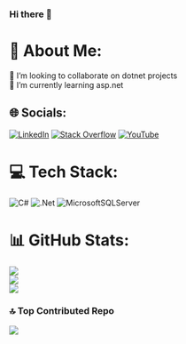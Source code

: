 ### Hi there 👋

# 💫 About Me:
👯 I’m looking to collaborate on dotnet projects<br>🌱 I’m currently learning asp.net 


## 🌐 Socials:
[![LinkedIn](https://img.shields.io/badge/LinkedIn-%230077B5.svg?logo=linkedin&logoColor=white)](https://linkedin.com/in/mohammad-reza-roointan-928194225) [![Stack Overflow](https://img.shields.io/badge/-Stackoverflow-FE7A16?logo=stack-overflow&logoColor=white)](https://stackoverflow.com/users/17685007/reza-roointan) [![YouTube](https://img.shields.io/badge/YouTube-%23FF0000.svg?logo=YouTube&logoColor=white)](https://youtube.com/@rezaroointan) 

# 💻 Tech Stack:
![C#](https://img.shields.io/badge/c%23-%23239120.svg?style=for-the-badge&logo=csharp&logoColor=white) ![.Net](https://img.shields.io/badge/.NET-5C2D91?style=for-the-badge&logo=.net&logoColor=white) ![MicrosoftSQLServer](https://img.shields.io/badge/Microsoft%20SQL%20Server-CC2927?style=for-the-badge&logo=microsoft%20sql%20server&logoColor=white)
# 📊 GitHub Stats:
![](https://github-readme-stats.vercel.app/api?username=rezaroointan&theme=dark&hide_border=false&include_all_commits=false&count_private=true)<br/>
![](https://github-readme-streak-stats.herokuapp.com/?user=rezaroointan&theme=dark&hide_border=false)<br/>
![](https://github-readme-stats.vercel.app/api/top-langs/?username=rezaroointan&theme=dark&hide_border=false&include_all_commits=false&count_private=true&layout=compact)

### 🔝 Top Contributed Repo
![](https://github-contributor-stats.vercel.app/api?username=rezaroointan&limit=5&theme=dark&combine_all_yearly_contributions=true)

<!-- Proudly created with GPRM ( https://gprm.itsvg.in ) -->
